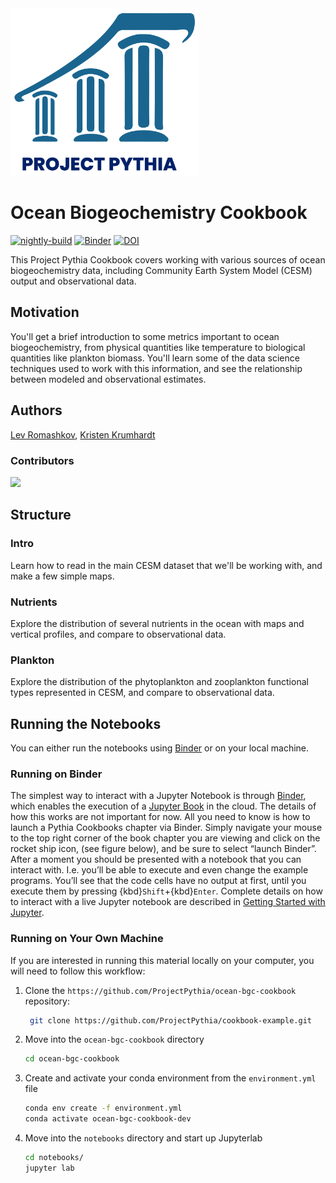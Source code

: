 <img src="thumbnail.png" alt="thumbnail" width="300"/>

# Ocean Biogeochemistry Cookbook

[![nightly-build](https://github.com/ProjectPythia/cookbook-template/actions/workflows/nightly-build.yaml/badge.svg)](https://github.com/ProjectPythia/cookbook-template/actions/workflows/nightly-build.yaml)
[![Binder](https://binder.projectpythia.org/badge_logo.svg)](https://binder.projectpythia.org/v2/gh/ProjectPythia/cookbook-template/main?labpath=notebooks)
[![DOI](https://zenodo.org/badge/DOI/10.5281/zenodo.12557199.svg)](https://doi.org/10.5281/zenodo.12557199)

This Project Pythia Cookbook covers working with various sources of ocean biogeochemistry data, including Community Earth System Model (CESM) output and observational data.

## Motivation

You'll get a brief introduction to some metrics important to ocean biogeochemistry, from physical quantities like temperature to biological quantities like plankton biomass. You'll learn some of the data science techniques used to work with this information, and see the relationship between modeled and observational estimates.

## Authors

[Lev Romashkov](https://github.com/rmshkv), [Kristen Krumhardt](https://github.com/kristenkrumhardt)

### Contributors

<a href="https://github.com/rmshkv/ocean-bgc-cookbook/graphs/contributors">
  <img src="https://contrib.rocks/image?repo=rmshkv/ocean-bgc-cookbook" />
</a>

## Structure

### Intro

Learn how to read in the main CESM dataset that we'll be working with, and make a few simple maps.

### Nutrients

Explore the distribution of several nutrients in the ocean with maps and vertical profiles, and compare to observational data.

### Plankton

Explore the distribution of the phytoplankton and zooplankton functional types represented in CESM, and compare to observational data.

## Running the Notebooks

You can either run the notebooks using [Binder](https://binder.projectpythia.org/) or on your local machine.

### Running on Binder

The simplest way to interact with a Jupyter Notebook is through
[Binder](https://binder.projectpythia.org/), which enables the execution of a
[Jupyter Book](https://jupyterbook.org) in the cloud. The details of how this works are not
important for now. All you need to know is how to launch a Pythia
Cookbooks chapter via Binder. Simply navigate your mouse to
the top right corner of the book chapter you are viewing and click
on the rocket ship icon, (see figure below), and be sure to select
“launch Binder”. After a moment you should be presented with a
notebook that you can interact with. I.e. you’ll be able to execute
and even change the example programs. You’ll see that the code cells
have no output at first, until you execute them by pressing
{kbd}`Shift`\+{kbd}`Enter`. Complete details on how to interact with
a live Jupyter notebook are described in [Getting Started with
Jupyter](https://foundations.projectpythia.org/foundations/getting-started-jupyter.html).

### Running on Your Own Machine

If you are interested in running this material locally on your computer, you will need to follow this workflow:

1. Clone the `https://github.com/ProjectPythia/ocean-bgc-cookbook` repository:

   ```bash
    git clone https://github.com/ProjectPythia/cookbook-example.git
   ```

1. Move into the `ocean-bgc-cookbook` directory
   ```bash
   cd ocean-bgc-cookbook
   ```
1. Create and activate your conda environment from the `environment.yml` file
   ```bash
   conda env create -f environment.yml
   conda activate ocean-bgc-cookbook-dev
   ```
1. Move into the `notebooks` directory and start up Jupyterlab
   ```bash
   cd notebooks/
   jupyter lab
   ```
